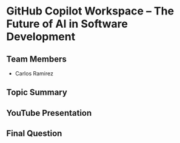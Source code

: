 # GitHub Copilot Workspace – The Future of AI in Software Development

## Team Members

- Carlos Ramirez 




## Topic Summary



## YouTube Presentation



## Final Question
